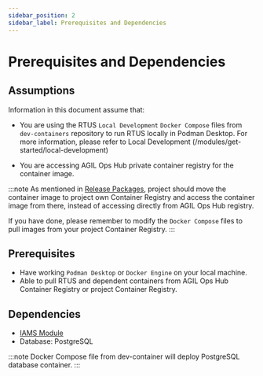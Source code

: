 ```yaml
---
sidebar_position: 2
sidebar_label: Prerequisites and Dependencies
---
```


#   Prerequisites and Dependencies

##  Assumptions

Information in this document assume that:

- You are using the RTUS `Local Development` `Docker Compose` files from `dev-containers` repository to run RTUS locally in Podman Desktop. 
For more information, please refer to Local Development (/modules/get-started/local-development)

-	You are accessing AGIL Ops Hub private container registry for the container image.

:::note
As mentioned in [Release Packages](../../get-started/release-packages.mdx), project should move the container image to project own 
Container Registry and access the container image from there, instead of accessing directly from AGIL Ops Hub registry.

If you have done, please remember to modify the `Docker Compose` files to pull images from your project Container Registry.
:::

## Prerequisites

-	Have working `Podman Desktop` or `Docker Engine` on your local machine.
-	Able to pull RTUS and dependent containers from AGIL Ops Hub Container Registry or project Container Registry.

## Dependencies

-	[IAMS Module](../../iams/overview/features.md)
-	Database: PostgreSQL

:::note
Docker Compose file from dev-container will deploy PostgreSQL database container.
:::


